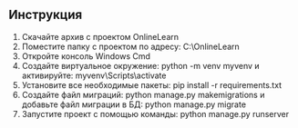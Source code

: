 ## Инструкция
1. Скачайте архив с проектом OnlineLearn
2. Поместите папку с проектом по адресу: C:\OnlineLearn
3. Откройте консоль Windows Сmd
2. Создайте виртуальное окружение: python -m venv myvenv и активируйте: myvenv\Scripts\activate
3. Установите все необходимые пакеты: pip install -r requirements.txt
4. Создайте файл миграций: python manage.py makemigrations и добавьте файл миграции в БД: python manage.py migrate
5. Запустите проект с помощью команды: python manage.py runserver